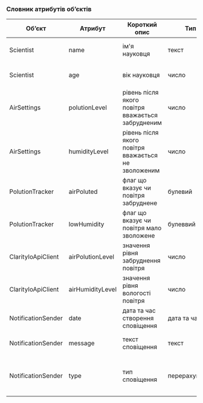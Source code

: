 ### Словник атрибутів об’єктів

| Об’єкт      | Атрибут                 | Короткий опис              | Тип   | Обмеження               |
|-------------|-------------------------|----------------------------|-------|-------------------------|
| Scientist        | name                    | ім'я науковця           | текст | довжина < 25 символів   |
| Scientist        | age                     | вік науковця            | число | мінімум 0, максимум 99    |
| AirSettings    | polutionLevel               | рівень після якого повітря вважається забрудненим | число   | Від 1 до 100 (%)                   |
| AirSettings    | humidityLevel             | рівень після якого повітря вважається не зволоженим        | число | від 1 до 100 (%)     |
| PolutionTracker | airPoluted  | флаг що вказує чи повітря забруднене     | булевий |    |
| PolutionTracker | lowHumidity | флаг що вказує чи повітря мало зволожене   | булеввий |  |
| ClarityIoApiClient | airPolutionLevel                   | значення рівня забруднення повітря        | число |  Від 1 до 100 (%)    |
| ClarityIoApiClient | airHumidityLevel | значення рівня вологості повітря  | число | Від 1 до 100 (%)  |
| NotificationSender | date             | дата та час створення сповіщення | дата та час |   |
| NotificationSender      | message             | текст сповіщення               | текст | довжина < 5000 символів |
| NotificationSender      | type             | тип сповіщення               | перерахування | значення тільки: HIGH, MEDIUM, LOW |